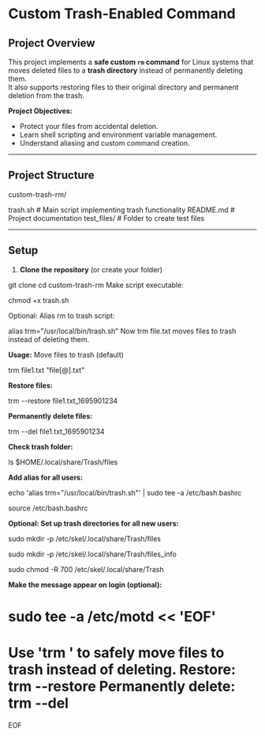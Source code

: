# Custom Trash-Enabled Command

## Project Overview
This project implements a **safe custom `rm` command** for Linux systems that moves deleted files to a **trash directory** instead of permanently deleting them.  
It also supports restoring files to their original directory and permanent deletion from the trash.

**Project Objectives:**
- Protect your files from accidental deletion.
- Learn shell scripting and environment variable management.
- Understand aliasing and custom command creation.

---

## Project Structure

custom-trash-rm/

 trash.sh # Main script implementing trash functionality
 README.md # Project documentation
 test_files/ # Folder to create test files

---

## Setup

1. **Clone the repository** (or create your folder)

git clone <your-repo-url>
cd custom-trash-rm
Make script executable:

chmod +x trash.sh

Optional: Alias rm to trash script:

alias trm="/usr/local/bin/trash.sh"
Now trm file.txt moves files to trash instead of deleting them.

**Usage:**
Move files to trash (default)

trm file1.txt "file[@].txt"

**Restore files:**

trm --restore file1.txt_1695901234


**Permanently delete files:**

trm --del file1.txt_1695901234

**Check trash folder:**

ls $HOME/.local/share/Trash/files

**Add alias for all users:**

echo 'alias trm="/usr/local/bin/trash.sh"' | sudo tee -a /etc/bash.bashrc

source /etc/bash.bashrc

**Optional: Set up trash directories for all new users:**

sudo mkdir -p /etc/skel/.local/share/Trash/files

sudo mkdir -p /etc/skel/.local/share/Trash/files_info

sudo chmod -R 700 /etc/skel/.local/share/Trash

**Make the message appear on login (optional):**

sudo tee -a /etc/motd << 'EOF'
====================================
Use 'trm <file>' to safely move files to trash instead of deleting.
Restore: trm --restore <filename>
Permanently delete: trm --del <filename>
====================================
EOF
